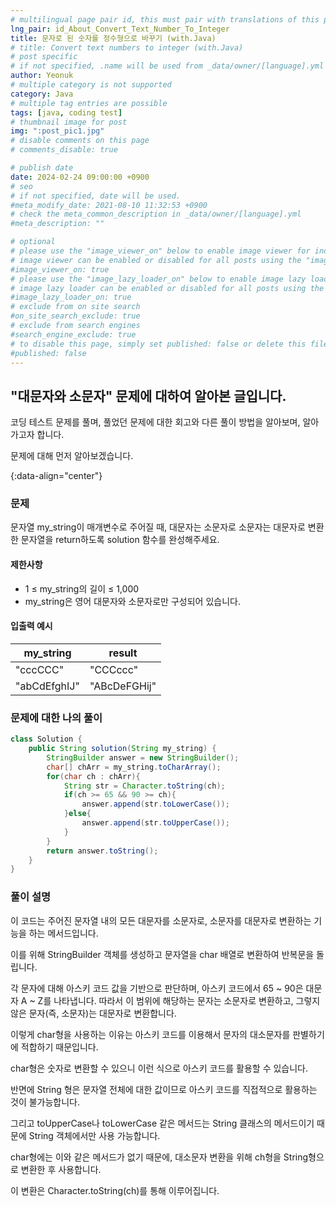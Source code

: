 ```yaml
---
# multilingual page pair id, this must pair with translations of this page. (This name must be unique)
lng_pair: id_About_Convert_Text_Number_To_Integer
title: 문자로 된 숫자를 정수형으로 바꾸기 (with.Java)
# title: Convert text numbers to integer (with.Java)
# post specific
# if not specified, .name will be used from _data/owner/[language].yml
author: Yeonuk
# multiple category is not supported
category: Java
# multiple tag entries are possible
tags: [java, coding test]
# thumbnail image for post
img: ":post_pic1.jpg"
# disable comments on this page
# comments_disable: true

# publish date
date: 2024-02-24 09:00:00 +0900
# seo
# if not specified, date will be used.
#meta_modify_date: 2021-08-10 11:32:53 +0900
# check the meta_common_description in _data/owner/[language].yml
#meta_description: ""

# optional
# please use the "image_viewer_on" below to enable image viewer for individual pages or posts (_posts/ or [language]/_posts folders).
# image viewer can be enabled or disabled for all posts using the "image_viewer_posts: true" setting in _data/conf/main.yml.
#image_viewer_on: true
# please use the "image_lazy_loader_on" below to enable image lazy loader for individual pages or posts (_posts/ or [language]/_posts folders).
# image lazy loader can be enabled or disabled for all posts using the "image_lazy_loader_posts: true" setting in _data/conf/main.yml.
#image_lazy_loader_on: true
# exclude from on site search
#on_site_search_exclude: true
# exclude from search engines
#search_engine_exclude: true
# to disable this page, simply set published: false or delete this file
#published: false
---
```


<!-- outline-start -->

## "대문자와 소문자" 문제에 대하여 알아본 글입니다.

코딩 테스트 문제를 풀며, 풀었던 문제에 대한 회고와 다른 풀이 방법을 알아보며, 알아가고자 합니다.

문제에 대해 먼저 알아보겠습니다.

{:data-align="center"}

<!-- outline-end -->

### 문제

문자열 my_string이 매개변수로 주어질 때, 대문자는 소문자로 소문자는 대문자로 변환한 문자열을 return하도록 solution 함수를 완성해주세요.

#### 제한사항

- 1 ≤ my_string의 길이 ≤ 1,000
- my_string은 영어 대문자와 소문자로만 구성되어 있습니다.

#### 입출력 예시

| my_string    | result       |
| ------------ | ------------ |
| "cccCCC"     | "CCCccc"     |
| "abCdEfghIJ" | "ABcDeFGHij" |

<!-- | start_num | end_num | result |
| --------- | ------- | ------ |
| 10        | 3       | 0      | -->

### 문제에 대한 나의 풀이

```java
class Solution {
    public String solution(String my_string) {
        StringBuilder answer = new StringBuilder();
        char[] chArr = my_string.toCharArray();
        for(char ch : chArr){
            String str = Character.toString(ch);
            if(ch >= 65 && 90 >= ch){
                answer.append(str.toLowerCase());
            }else{
                answer.append(str.toUpperCase());
            }
        }
        return answer.toString();
    }
}
```

### 풀이 설명

이 코드는 주어진 문자열 내의 모든 대문자를 소문자로, 소문자를 대문자로 변환하는 기능을 하는 메서드입니다.

이를 위해 StringBuilder 객체를 생성하고 문자열을 char 배열로 변환하여 반복문을 돌립니다.

각 문자에 대해 아스키 코드 값을 기반으로 판단하며, 아스키 코드에서 65 ~ 90은 대문자 A ~ Z를 나타냅니다. 따라서 이 범위에 해당하는 문자는 소문자로 변환하고, 그렇지 않은 문자(즉, 소문자)는 대문자로 변환합니다.

이렇게 char형을 사용하는 이유는 아스키 코드를 이용해서 문자의 대소문자를 판별하기에 적합하기 때문입니다.

char형은 숫자로 변환할 수 있으니 이런 식으로 아스키 코드를 활용할 수 있습니다.

반면에 String 형은 문자열 전체에 대한 값이므로 아스키 코드를 직접적으로 활용하는 것이 불가능합니다.

그리고 toUpperCase나 toLowerCase 같은 메서드는 String 클래스의 메서드이기 때문에 String 객체에서만 사용 가능합니다.

char형에는 이와 같은 메서드가 없기 때문에, 대소문자 변환을 위해 ch형을 String형으로 변환한 후 사용합니다.

이 변환은 Character.toString(ch)를 통해 이루어집니다.

